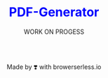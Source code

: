 <h1 align="center" style="color: blue;"> PDF-Generator </h1>

<p align="center"> WORK ON PROGESS </p>

<br><br>

<p align="center"> Made by ❣️ with browerserless.io </p>